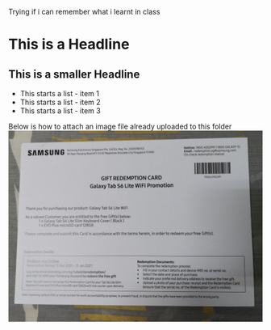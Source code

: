 Trying if i can remember what i learnt in class

# This is a Headline
## This is a smaller Headline

* This starts a list - item 1
* This starts a list - item 2
* This starts a list - item 3

Below is how to attach an image file already uploaded to this folder
![](s6.jpg)
